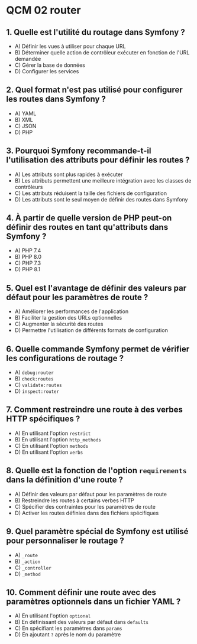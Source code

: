 # QCM 02 router

## 1. Quelle est l'utilité du routage dans Symfony ?
- A) Définir les vues à utiliser pour chaque URL
- B) Déterminer quelle action de contrôleur exécuter en fonction de l'URL demandée 
- C) Gérer la base de données
- D) Configurer les services

## 2. Quel format n'est pas utilisé pour configurer les routes dans Symfony ?
- A) YAML
- B) XML
- C) JSON 
- D) PHP

## 3. Pourquoi Symfony recommande-t-il l'utilisation des attributs pour définir les routes ?
- A) Les attributs sont plus rapides à exécuter
- B) Les attributs permettent une meilleure intégration avec les classes de contrôleurs 
- C) Les attributs réduisent la taille des fichiers de configuration
- D) Les attributs sont le seul moyen de définir des routes dans Symfony

## 4. À partir de quelle version de PHP peut-on définir des routes en tant qu'attributs dans Symfony ?
- A) PHP 7.4
- B) PHP 8.0 
- C) PHP 7.3
- D) PHP 8.1

## 5. Quel est l'avantage de définir des valeurs par défaut pour les paramètres de route ?
- A) Améliorer les performances de l'application
- B) Faciliter la gestion des URLs optionnelles 
- C) Augmenter la sécurité des routes
- D) Permettre l'utilisation de différents formats de configuration

## 6. Quelle commande Symfony permet de vérifier les configurations de routage ?
- A) `debug:router` 
- B) `check:routes`
- C) `validate:routes`
- D) `inspect:router`

## 7. Comment restreindre une route à des verbes HTTP spécifiques ?
- A) En utilisant l'option `restrict`
- B) En utilisant l'option `http_methods`
- C) En utilisant l'option `methods` 
- D) En utilisant l'option `verbs`

## 8. Quelle est la fonction de l'option `requirements` dans la définition d'une route ?
- A) Définir des valeurs par défaut pour les paramètres de route
- B) Restreindre les routes à certains verbes HTTP
- C) Spécifier des contraintes pour les paramètres de route 
- D) Activer les routes définies dans des fichiers spécifiques

## 9. Quel paramètre spécial de Symfony est utilisé pour personnaliser le routage ?
- A) `_route`
- B) `_action`
- C) `_controller` 
- D) `_method`

## 10. Comment définir une route avec des paramètres optionnels dans un fichier YAML ?
- A) En utilisant l'option `optional`
- B) En définissant des valeurs par défaut dans `defaults` 
- C) En spécifiant les paramètres dans `params`
- D) En ajoutant `?` après le nom du paramètre
